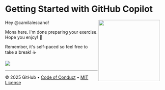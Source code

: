 # Getting Started with GitHub Copilot

<img src="https://octodex.github.com/images/Professortocat_v2.png" align="right" height="200px" />

Hey @camilalescano!

Mona here. I'm done preparing your exercise. Hope you enjoy! 💚

Remember, it's self-paced so feel free to take a break! ☕️

[![](https://img.shields.io/badge/Go%20to%20Exercise-%E2%86%92-1f883d?style=for-the-badge&logo=github&labelColor=197935)](https://github.com/camilalescano/skills-getting-started-with-github-copilot/issues/1)

---

&copy; 2025 GitHub &bull; [Code of Conduct](https://www.contributor-covenant.org/version/2/1/code_of_conduct/code_of_conduct.md) &bull; [MIT License](https://gh.io/mit)

